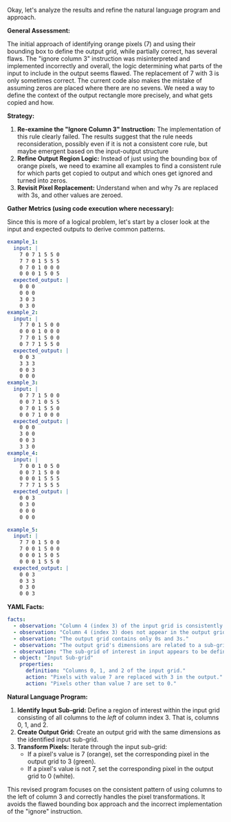 Okay, let's analyze the results and refine the natural language program and approach.

**General Assessment:**

The initial approach of identifying orange pixels (7) and using their bounding box to define the output grid, while partially correct, has several flaws. The "ignore column 3" instruction was misinterpreted and implemented incorrectly and overall, the logic determining what parts of the input to include in the output seems flawed. The replacement of 7 with 3 is only sometimes correct. The current code also makes the mistake of assuming zeros are placed where there are no sevens. We need a way to define the context of the output rectangle more precisely, and what gets copied and how.

**Strategy:**

1.  **Re-examine the "Ignore Column 3" Instruction:** The implementation of this rule clearly failed. The results suggest that the rule needs reconsideration, possibly even if it is not a consistent core rule, but maybe emergent based on the input-output structure
2.  **Refine Output Region Logic:** Instead of just using the bounding box of orange pixels, we need to examine all examples to find a consistent rule for which parts get copied to output and which ones get ignored and turned into zeros.
3.  **Revisit Pixel Replacement:** Understand when and why 7s are replaced with 3s, and other values are zeroed.

**Gather Metrics (using code execution where necessary):**

Since this is more of a logical problem, let's start by a closer look at the input and expected outputs to derive common patterns.


```yaml
example_1:
  input: |
    7 0 7 1 5 5 0
    7 7 0 1 5 5 5
    0 7 0 1 0 0 0
    0 0 0 1 5 0 5
  expected_output: |
    0 0 0
    0 0 0
    3 0 3
    0 3 0
example_2:
  input: |
    7 7 0 1 5 0 0
    0 0 0 1 0 0 0
    7 7 0 1 5 0 0
    0 7 7 1 5 5 0
  expected_output: |
    0 0 3
    3 3 3
    0 0 3
    0 0 0
example_3:
  input: |
    0 7 7 1 5 0 0
    0 0 7 1 0 5 5
    0 7 0 1 5 5 0
    0 0 7 1 0 0 0
  expected_output: |
    0 0 0
    3 0 0
    0 0 3
    3 3 0
example_4:
  input: |
    7 0 0 1 0 5 0
    0 0 7 1 5 0 0
    0 0 0 1 5 5 5
    7 7 7 1 5 5 5
  expected_output: |
    0 0 3
    0 3 0
    0 0 0
    0 0 0

example_5:
  input: |
    7 7 0 1 5 0 0
    7 0 0 1 5 0 0
    0 0 0 1 5 0 5
    0 0 0 1 5 5 0
  expected_output: |
    0 0 3
    0 3 3
    0 3 0
    0 0 3
```


**YAML Facts:**


```yaml
facts:
  - observation: "Column 4 (index 3) of the input grid is consistently [1, 1, 1, 1] across all examples."
  - observation: "Column 4 (index 3) does not appear in the output grid."
  - observation: "The output grid contains only 0s and 3s."
  - observation: "The output grid's dimensions are related to a sub-grid of the input."
  - observation: "The sub-grid of interest in input appears to be defined by all columns to the left of column index 3."
  - object: "Input Sub-grid"
    properties:
      definition: "Columns 0, 1, and 2 of the input grid."
      action: "Pixels with value 7 are replaced with 3 in the output."
      action: "Pixels other than value 7 are set to 0."
```


**Natural Language Program:**

1.  **Identify Input Sub-grid:** Define a region of interest within the input grid consisting of all columns to the *left* of column index 3. That is, columns 0, 1, and 2.
2.  **Create Output Grid:** Create an output grid with the same dimensions as the identified input sub-grid.
3.  **Transform Pixels:** Iterate through the input sub-grid:
    *   If a pixel's value is 7 (orange), set the corresponding pixel in the output grid to 3 (green).
    *   If a pixel's value is not 7, set the corresponding pixel in the output grid to 0 (white).

This revised program focuses on the consistent pattern of using columns to the left of column 3 and correctly handles the pixel transformations. It avoids the flawed bounding box approach and the incorrect implementation of the "ignore" instruction.
